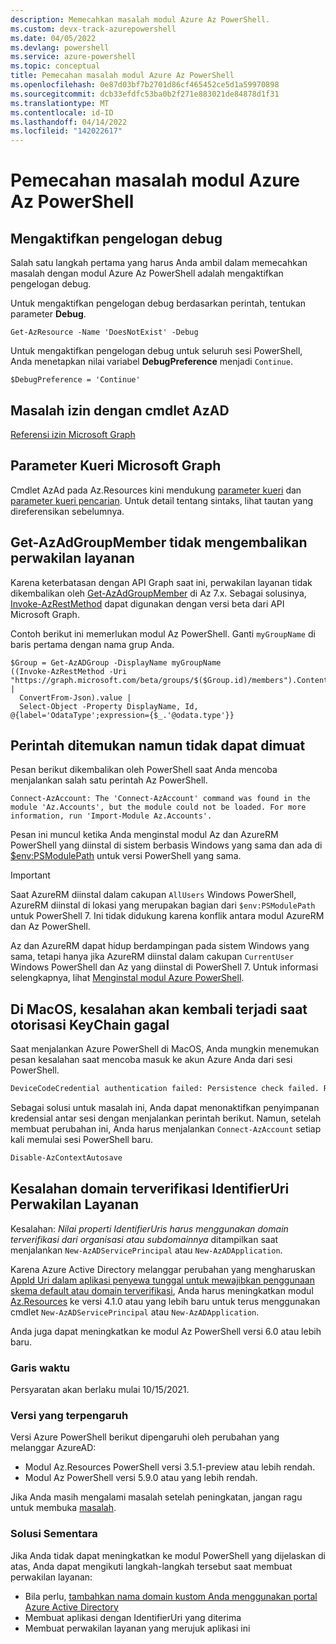 ```yaml
---
description: Memecahkan masalah modul Azure Az PowerShell.
ms.custom: devx-track-azurepowershell
ms.date: 04/05/2022
ms.devlang: powershell
ms.service: azure-powershell
ms.topic: conceptual
title: Pemecahan masalah modul Azure Az PowerShell
ms.openlocfilehash: 0e87d03bf7b2701d86cf465452ce5d1a59970898
ms.sourcegitcommit: dcb33efdfc53ba0b2f271e883021de84878d1f31
ms.translationtype: MT
ms.contentlocale: id-ID
ms.lasthandoff: 04/14/2022
ms.locfileid: "142022617"
---
```

# <a name="troubleshooting-the-azure-az-powershell-module"></a>Pemecahan masalah modul Azure Az PowerShell

## <a name="enable-debug-logging"></a>Mengaktifkan pengelogan debug

Salah satu langkah pertama yang harus Anda ambil dalam memecahkan masalah dengan modul Azure Az PowerShell adalah mengaktifkan pengelogan debug.

Untuk mengaktifkan pengelogan debug berdasarkan perintah, tentukan parameter **Debug**.

```azurepowershell-interactive
Get-AzResource -Name 'DoesNotExist' -Debug
```

Untuk mengaktifkan pengelogan debug untuk seluruh sesi PowerShell, Anda menetapkan nilai variabel **DebugPreference** menjadi `Continue`.

```azurepowershell-interactive
$DebugPreference = 'Continue'
```

## <a name="permission-issues-with-azad-cmdlets"></a>Masalah izin dengan cmdlet AzAD

[Referensi izin Microsoft Graph](/graph/permissions-reference)

## <a name="microsoft-graph-query-parameters"></a>Parameter Kueri Microsoft Graph

Cmdlet AzAd pada Az.Resources kini mendukung [parameter kueri](/graph/query-parameters) dan [parameter kueri pencarian](/graph/search-query-parameter). Untuk detail tentang sintaks, lihat tautan yang direferensikan sebelumnya.

## <a name="get-azadgroupmember-doesnt-return-service-principals"></a>Get-AzAdGroupMember tidak mengembalikan perwakilan layanan

Karena keterbatasan dengan API Graph saat ini, perwakilan layanan tidak dikembalikan oleh [Get-AzAdGroupMember](/powershell/module/az.resources/get-azadgroupmember) di Az 7.x. Sebagai solusinya, [Invoke-AzRestMethod](/powershell/module/az.accounts/invoke-azrestmethod) dapat digunakan dengan versi beta dari API Microsoft Graph.

Contoh berikut ini memerlukan modul Az PowerShell. Ganti `myGroupName` di baris pertama dengan nama grup Anda.

```azurepowershell-interactive
$Group = Get-AzADGroup -DisplayName myGroupName
((Invoke-AzRestMethod -Uri "https://graph.microsoft.com/beta/groups/$($Group.id)/members").Content |
  ConvertFrom-Json).value |
  Select-Object -Property DisplayName, Id, @{label='OdataType';expression={$_.'@odata.type'}}
```

## <a name="command-found-but-could-not-be-loaded"></a>Perintah ditemukan namun tidak dapat dimuat

Pesan berikut dikembalikan oleh PowerShell saat Anda mencoba menjalankan salah satu perintah Az PowerShell.

```Output
Connect-AzAccount: The 'Connect-AzAccount' command was found in the module 'Az.Accounts', but the module could not be loaded. For more information, run 'Import-Module Az.Accounts'.
```

Pesan ini muncul ketika Anda menginstal modul Az dan AzureRM PowerShell yang diinstal di sistem berbasis Windows yang sama dan ada di [$env:PSModulePath](/powershell/module/microsoft.powershell.core/about/about_psmodulepath) untuk versi PowerShell yang sama.

> [!IMPORTANT]
> Saat AzureRM diinstal dalam cakupan `AllUsers` Windows PowerShell, AzureRM diinstal di lokasi yang merupakan bagian dari `$env:PSModulePath` untuk PowerShell 7. Ini tidak didukung karena konflik antara modul AzureRM dan Az PowerShell.

Az dan AzureRM dapat hidup berdampingan pada sistem Windows yang sama, tetapi hanya jika AzureRM diinstal dalam cakupan `CurrentUser` Windows PowerShell dan Az yang diinstal di PowerShell 7. Untuk informasi selengkapnya, lihat [Menginstal modul Azure PowerShell](/powershell/azure/install-az-ps).

## <a name="on-macos-an-error-returns-when-keychain-authorization-fails"></a>Di MacOS, kesalahan akan kembali terjadi saat otorisasi KeyChain gagal

Saat menjalankan Azure PowerShell di MacOS, Anda mungkin menemukan pesan kesalahan saat mencoba masuk ke akun Azure Anda dari sesi PowerShell.

```txt
DeviceCodeCredential authentication failed: Persistence check failed. Reason: KeyChain authorization/authentication failed. .Error code: -25293. OS error code -25293.
```

Sebagai solusi untuk masalah ini, Anda dapat menonaktifkan penyimpanan kredensial antar sesi dengan menjalankan perintah berikut. Namun, setelah membuat perubahan ini, Anda harus menjalankan `Connect-AzAccount` setiap kali memulai sesi PowerShell baru.

```powershell
Disable-AzContextAutosave
```

## <a name="service-principal-identifieruri-verified-domain-error"></a>Kesalahan domain terverifikasi IdentifierUri Perwakilan Layanan

Kesalahan: _Nilai properti IdentifierUris harus menggunakan domain terverifikasi dari organisasi atau subdomainnya_ ditampilkan saat menjalankan `New-AzADServicePrincipal` atau `New-AzADApplication`.

Karena Azure Active Directory melanggar perubahan yang mengharuskan [AppId Uri dalam aplikasi penyewa tunggal untuk mewajibkan penggunaan skema default atau domain terverifikasi](/azure/active-directory/develop/reference-breaking-changes#appid-uri-in-single-tenant-applications-will-require-use-of-default-scheme-or-verified-domains), Anda harus meningkatkan modul [Az.Resources](https://www.powershellgallery.com/packages/Az.Resources) ke versi 4.1.0 atau yang lebih baru untuk terus menggunakan cmdlet `New-AzADServicePrincipal` atau `New-AzADApplication`.

Anda juga dapat meningkatkan ke modul Az PowerShell versi 6.0 atau lebih baru.

### <a name="timeline"></a>Garis waktu

Persyaratan akan berlaku mulai 10/15/2021.

### <a name="impacted-versions"></a>Versi yang terpengaruh

Versi Azure PowerShell berikut dipengaruhi oleh perubahan yang melanggar AzureAD:

- Modul Az.Resources PowerShell versi 3.5.1-preview atau lebih rendah.
- Modul Az PowerShell versi 5.9.0 atau yang lebih rendah.

Jika Anda masih mengalami masalah setelah peningkatan, jangan ragu untuk membuka [masalah](https://github.com/Azure/azure-powershell/issues/new?assignees=&labels=needs-triage&template=az-module-bug-report.md&title=).

### <a name="workaround"></a>Solusi Sementara

Jika Anda tidak dapat meningkatkan ke modul PowerShell yang dijelaskan di atas, Anda dapat mengikuti langkah-langkah tersebut saat membuat perwakilan layanan:

- Bila perlu, [tambahkan nama domain kustom Anda menggunakan portal Azure Active Directory](/azure/active-directory/fundamentals/add-custom-domain)
- Membuat aplikasi dengan IdentifierUri yang diterima
- Membuat perwakilan layanan yang merujuk aplikasi ini
